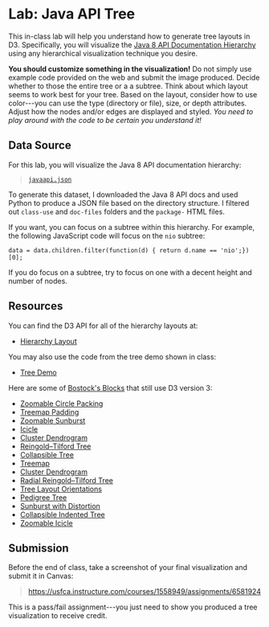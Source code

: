 # Lab: Java API Tree

This in-class lab will help you understand how to generate tree layouts in D3. Specifically, you will visualize the [Java 8 API Documentation Hierarchy](files/javaapi.json) using any hierarchical visualization technique you desire.

**You should customize something in the visualization!** Do not simply use example code provided on the web and submit the image produced. Decide whether to those the entire tree or a a subtree. Think about which layout seems to work best for your tree. Based on the layout, consider how to use color---you can use the type (directory or file), size, or depth attributes. Adjust how the nodes and/or edges are displayed and styled. *You need to play around with the code to be certain you understand it!*

## Data Source

For this lab, you will visualize the Java 8 API documentation hierarchy:

> [`javaapi.json`](files/javaapi.json)

To generate this dataset, I downloaded the Java 8 API docs and used Python to produce a JSON file based on the directory structure. I filtered out `class-use` and `doc-files` folders and the `package-` HTML files.

If you want, you can focus on a subtree within this hierarchy. For example, the following JavaScript code will focus on the `nio` subtree:

```
data = data.children.filter(function(d) { return d.name == 'nio';})[0];
```

If you do focus on a subtree, try to focus on one with a decent height and number of nodes.

## Resources

You can find the D3 API for all of the hierarchy layouts at:

- [Hierarchy Layout](https://github.com/mbostock/d3/wiki/Hierarchy-Layout)

You may also use the code from the tree demo shown in class:

- [Tree Demo](http://bl.ocks.org/sjengle/cdda19c7942c2ff569161ee0566e1396)

Here are some of [Bostock's Blocks](http://bl.ocks.org/mbostock) that still use D3 version 3:

- [Zoomable Circle Packing](http://bl.ocks.org/mbostock/7607535)
- [Treemap Padding](http://bl.ocks.org/mbostock/6645441)
- [Zoomable Sunburst](http://bl.ocks.org/mbostock/4348373)
- [Icicle](http://bl.ocks.org/mbostock/4347473)
- [Cluster Dendrogram](http://bl.ocks.org/mbostock/4339607)
- [Reingold–Tilford Tree](http://bl.ocks.org/mbostock/4339184)
- [Collapsible Tree](http://bl.ocks.org/mbostock/4339083)
- [Treemap](http://bl.ocks.org/mbostock/4063582)
- [Cluster Dendrogram](http://bl.ocks.org/mbostock/4063570)
- [Radial Reingold–Tilford Tree](http://bl.ocks.org/mbostock/4063550)
- [Tree Layout Orientations](http://bl.ocks.org/mbostock/3184089)
- [Pedigree Tree](http://bl.ocks.org/mbostock/2966094)
- [Sunburst with Distortion](http://bl.ocks.org/mbostock/1306365)
- [Collapsible Indented Tree](http://bl.ocks.org/mbostock/1093025)
- [Zoomable Icicle](http://bl.ocks.org/mbostock/1005873)

## Submission

Before the end of class, take a screenshot of your final visualization and submit it in Canvas:

> <https://usfca.instructure.com/courses/1558949/assignments/6581924>

This is a pass/fail assignment---you just need to show you produced a tree visualization to receive credit.
